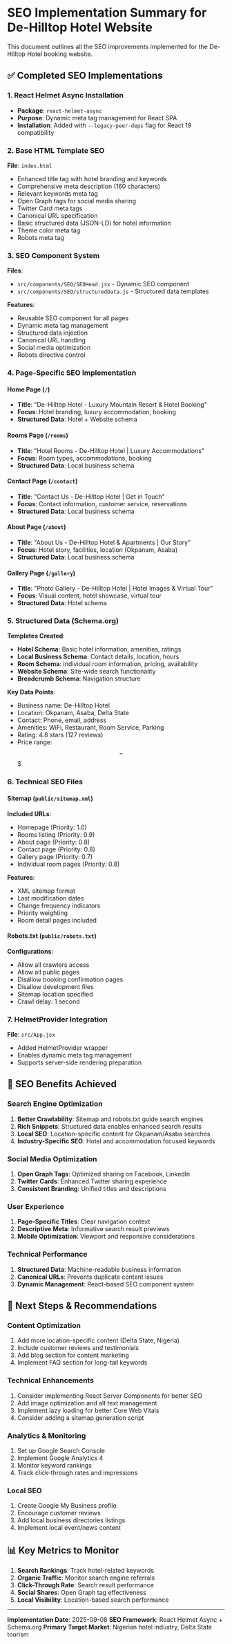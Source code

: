 # SEO Implementation Summary for De-Hilltop Hotel Website

This document outlines all the SEO improvements implemented for the De-Hilltop Hotel booking website.

## ✅ Completed SEO Implementations

### 1. React Helmet Async Installation
- **Package**: `react-helmet-async` 
- **Purpose**: Dynamic meta tag management for React SPA
- **Installation**: Added with `--legacy-peer-deps` flag for React 19 compatibility

### 2. Base HTML Template SEO
**File**: `index.html`
- Enhanced title tag with hotel branding and keywords
- Comprehensive meta description (160 characters)
- Relevant keywords meta tag
- Open Graph tags for social media sharing
- Twitter Card meta tags
- Canonical URL specification
- Basic structured data (JSON-LD) for hotel information
- Theme color meta tag
- Robots meta tag

### 3. SEO Component System
**Files**: 
- `src/components/SEO/SEOHead.jsx` - Dynamic SEO component
- `src/components/SEO/structuredData.js` - Structured data templates

**Features**:
- Reusable SEO component for all pages
- Dynamic meta tag management
- Structured data injection
- Canonical URL handling
- Social media optimization
- Robots directive control

### 4. Page-Specific SEO Implementation

#### Home Page (`/`)
- **Title**: "De-Hilltop Hotel - Luxury Mountain Resort & Hotel Booking"
- **Focus**: Hotel branding, luxury accommodation, booking
- **Structured Data**: Hotel + Website schema

#### Rooms Page (`/rooms`)
- **Title**: "Hotel Rooms - De-Hilltop Hotel | Luxury Accommodations"
- **Focus**: Room types, accommodations, booking
- **Structured Data**: Local business schema

#### Contact Page (`/contact`)
- **Title**: "Contact Us - De-Hilltop Hotel | Get in Touch"
- **Focus**: Contact information, customer service, reservations
- **Structured Data**: Local business schema

#### About Page (`/about`)
- **Title**: "About Us - De-Hilltop Hotel & Apartments | Our Story"
- **Focus**: Hotel story, facilities, location (Okpanam, Asaba)
- **Structured Data**: Local business schema

#### Gallery Page (`/gallery`)
- **Title**: "Photo Gallery - De-Hilltop Hotel | Hotel Images & Virtual Tour"
- **Focus**: Visual content, hotel showcase, virtual tour
- **Structured Data**: Hotel schema

### 5. Structured Data (Schema.org)
**Templates Created**:
- **Hotel Schema**: Basic hotel information, amenities, ratings
- **Local Business Schema**: Contact details, location, hours
- **Room Schema**: Individual room information, pricing, availability
- **Website Schema**: Site-wide search functionality
- **Breadcrumb Schema**: Navigation structure

**Key Data Points**:
- Business name: De-Hilltop Hotel
- Location: Okpanam, Asaba, Delta State
- Contact: Phone, email, address
- Amenities: WiFi, Restaurant, Room Service, Parking
- Rating: 4.8 stars (127 reviews)
- Price range: $$-$$$

### 6. Technical SEO Files

#### Sitemap (`public/sitemap.xml`)
**Included URLs**:
- Homepage (Priority: 1.0)
- Rooms listing (Priority: 0.9)
- About page (Priority: 0.8)
- Contact page (Priority: 0.8)
- Gallery page (Priority: 0.7)
- Individual room pages (Priority: 0.8)

**Features**:
- XML sitemap format
- Last modification dates
- Change frequency indicators
- Priority weighting
- Room detail pages included

#### Robots.txt (`public/robots.txt`)
**Configurations**:
- Allow all crawlers access
- Allow all public pages
- Disallow booking confirmation pages
- Disallow development files
- Sitemap location specified
- Crawl delay: 1 second

### 7. HelmetProvider Integration
**File**: `src/App.jsx`
- Added HelmetProvider wrapper
- Enables dynamic meta tag management
- Supports server-side rendering preparation

## 🎯 SEO Benefits Achieved

### Search Engine Optimization
1. **Better Crawlability**: Sitemap and robots.txt guide search engines
2. **Rich Snippets**: Structured data enables enhanced search results
3. **Local SEO**: Location-specific content for Okpanam/Asaba searches
4. **Industry-Specific SEO**: Hotel and accommodation focused keywords

### Social Media Optimization
1. **Open Graph Tags**: Optimized sharing on Facebook, LinkedIn
2. **Twitter Cards**: Enhanced Twitter sharing experience
3. **Consistent Branding**: Unified titles and descriptions

### User Experience
1. **Page-Specific Titles**: Clear navigation context
2. **Descriptive Meta**: Informative search result previews
3. **Mobile Optimization**: Viewport and responsive considerations

### Technical Performance
1. **Structured Data**: Machine-readable business information
2. **Canonical URLs**: Prevents duplicate content issues
3. **Dynamic Management**: React-based SEO component system

## 🚀 Next Steps & Recommendations

### Content Optimization
1. Add more location-specific content (Delta State, Nigeria)
2. Include customer reviews and testimonials
3. Add blog section for content marketing
4. Implement FAQ section for long-tail keywords

### Technical Enhancements
1. Consider implementing React Server Components for better SEO
2. Add image optimization and alt text management
3. Implement lazy loading for better Core Web Vitals
4. Consider adding a sitemap generation script

### Analytics & Monitoring
1. Set up Google Search Console
2. Implement Google Analytics 4
3. Monitor keyword rankings
4. Track click-through rates and impressions

### Local SEO
1. Create Google My Business profile
2. Encourage customer reviews
3. Add local business directories listings
4. Implement local event/news content

## 📊 Key Metrics to Monitor

1. **Search Rankings**: Track hotel-related keywords
2. **Organic Traffic**: Monitor search engine referrals
3. **Click-Through Rate**: Search result performance
4. **Social Shares**: Open Graph tag effectiveness
5. **Local Visibility**: Location-based search performance

---

**Implementation Date**: 2025-09-08
**SEO Framework**: React Helmet Async + Schema.org
**Primary Target Market**: Nigerian hotel industry, Delta State tourism
